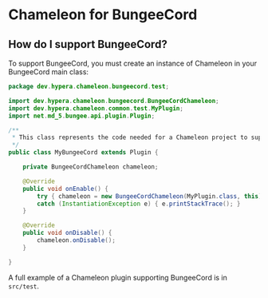 # Chameleon for BungeeCord

## How do I support BungeeCord?
To support BungeeCord, you must create an instance of Chameleon in your BungeeCord main class:
```java
package dev.hypera.chameleon.bungeecord.test;

import dev.hypera.chameleon.bungeecord.BungeeCordChameleon;
import dev.hypera.chameleon.common.test.MyPlugin;
import net.md_5.bungee.api.plugin.Plugin;

/**
 * This class represents the code needed for a Chameleon project to support BungeeCord.
 */
public class MyBungeeCord extends Plugin {

    private BungeeCordChameleon chameleon;

    @Override
    public void onEnable() {
        try { chameleon = new BungeeCordChameleon(MyPlugin.class, this); chameleon.onEnable(); }
        catch (InstantiationException e) { e.printStackTrace(); }
    }

    @Override
    public void onDisable() {
        chameleon.onDisable();
    }

}
```
A full example of a Chameleon plugin supporting BungeeCord is in `src/test`.